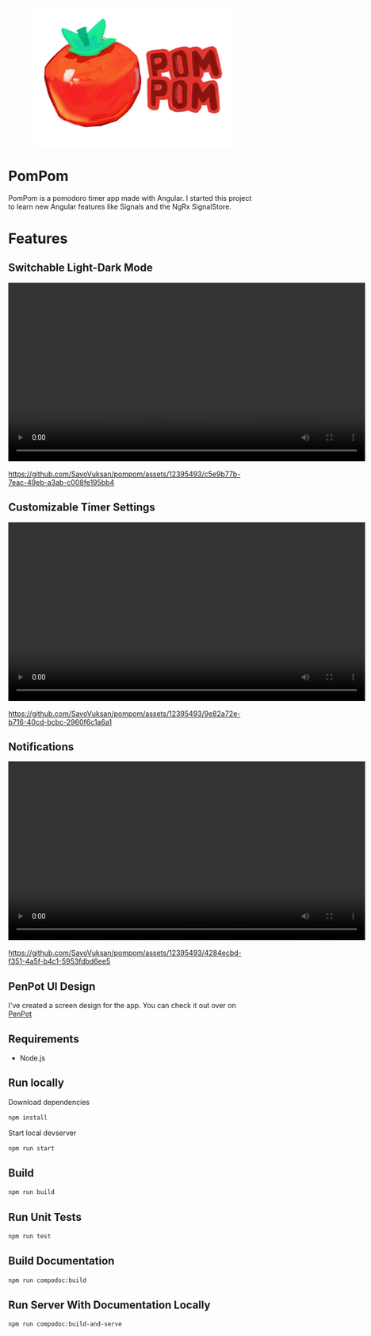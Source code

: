 <p align="center">
<img src="./docs/logo-transparent.png" width="400px">
</p>

# PomPom

PomPom is a pomodoro timer app made with Angular. I started this project to learn new Angular features like Signals and the NgRx SignalStore.

# Features

## Switchable Light-Dark Mode
<video  width="720" controls>
  <source src="./docs/PomPomShowcase1.mp4" type="video/mp4">
</video>

https://github.com/SavoVuksan/pompom/assets/12395493/c5e9b77b-7eac-49eb-a3ab-c008fe195bb4

## Customizable Timer Settings
<video  width="720" controls>
  <source src="./docs/PomPomShowcase2.mp4" type="video/mp4">
</video>

https://github.com/SavoVuksan/pompom/assets/12395493/9e82a72e-b716-40cd-bcbc-2960f6c1a6a1

## Notifications
<video  width="720" controls>
  <source src="./docs/PomPomShowcase3.mp4" type="video/mp4">
</video>

https://github.com/SavoVuksan/pompom/assets/12395493/4284ecbd-f351-4a5f-b4c1-5953fdbd6ee5

## PenPot UI Design

I've created a screen design for the app. You can check it out over on [PenPot](https://design.penpot.app/#/view/61b3a512-985c-80ca-8004-39143e9e1abe?page-id=61b3a512-985c-80ca-8004-39143e9e1abf&section=interactions&index=0&share-id=761002ba-63cd-80f4-8004-4ebbd40af36b)

## Requirements

- Node.js

## Run locally

Download dependencies

```bash
npm install
```

Start local devserver

```bash
npm run start
```

## Build

```bash
npm run build
```

## Run Unit Tests

```bash
npm run test
```

## Build Documentation

```bash
npm run compodoc:build
```

## Run Server With Documentation Locally

```bash
npm run compodoc:build-and-serve
```
